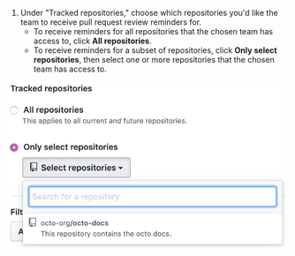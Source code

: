 1. Under "Tracked repositories," choose which repositories you'd like the team to receive pull request review reminders for.
   - To receive reminders for all repositories that the chosen team has access to, click **All repositories**.
   - To receive reminders for a subset of repositories, click **Only select repositories**, then select one or more repositories that the chosen team has access to.

  ![Choose tracked repositories](/assets/images/help/settings/scheduled-reminders-tracked-repos.png)
